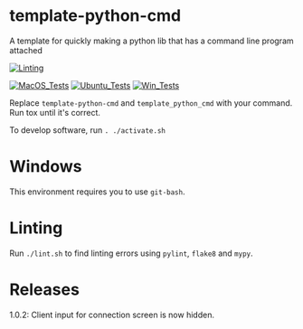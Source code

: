 # template-python-cmd
A template for quickly making a python lib that has a command line program attached

[![Linting](../../actions/workflows/lint.yml/badge.svg)](../../actions/workflows/lint.yml)

[![MacOS_Tests](../../actions/workflows/push_macos.yml/badge.svg)](../../actions/workflows/push_macos.yml)
[![Ubuntu_Tests](../../actions/workflows/push_ubuntu.yml/badge.svg)](../../actions/workflows/push_ubuntu.yml)
[![Win_Tests](../../actions/workflows/push_win.yml/badge.svg)](../../actions/workflows/push_win.yml)

Replace `template-python-cmd` and `template_python_cmd` with your command. Run tox until it's
correct.

To develop software, run `. ./activate.sh`

# Windows

This environment requires you to use `git-bash`.

# Linting

Run `./lint.sh` to find linting errors using `pylint`, `flake8` and `mypy`.

# Releases

  1.0.2: Client input for connection screen is now hidden.
